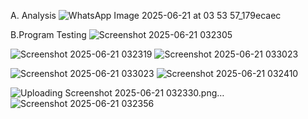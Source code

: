 A. Analysis
![WhatsApp Image 2025-06-21 at 03 53 57_179ecaec](https://github.com/user-attachments/assets/31020ca5-4067-4677-8e82-5ef6d41f7edd)

B.Program Testing
![Screenshot 2025-06-21 032305](https://github.com/user-attachments/assets/332c2103-98a5-4b9a-98c3-8461ea8b11de)

![Screenshot 2025-06-21 032319](https://github.com/user-attachments/assets/7c405d3d-c6cf-468f-b6db-c8c0b67e0b0d)
![Screenshot 2025-06-21 033023](https://github.com/user-attachments/assets/0066eb05-02ff-406f-aebb-3de4a4ff2d69)

![Screenshot 2025-06-21 033023](https://github.com/user-attachments/assets/e8c18c70-7fd9-44ea-9eb7-b50063174187)
![Screenshot 2025-06-21 032410](https://github.com/user-attachments/assets/29d68198-b640-471d-87da-ebe6c418dd10)

![Uploading Screenshot 2025-06-21 032330.png…]()
![Screenshot 2025-06-21 032356](https://github.com/user-attachments/assets/1bae3646-8df3-450a-baa6-94a1f565f223)
